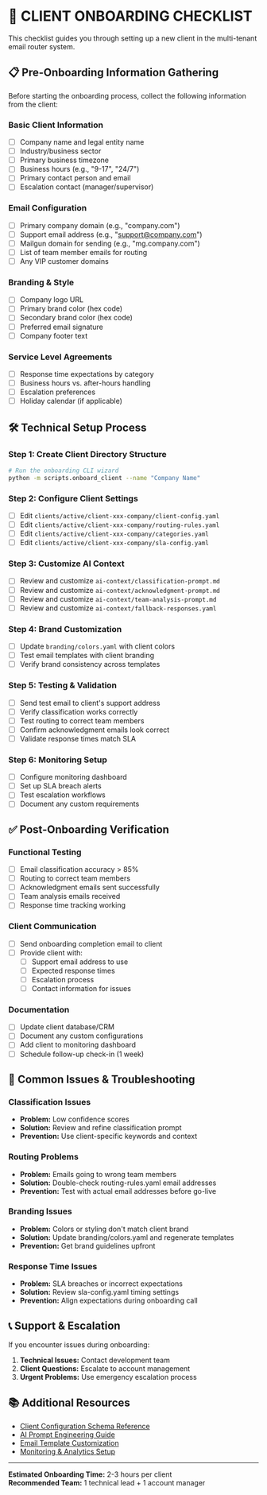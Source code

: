 # 🚀 CLIENT ONBOARDING CHECKLIST

This checklist guides you through setting up a new client in the multi-tenant email router system.

## 📋 Pre-Onboarding Information Gathering

Before starting the onboarding process, collect the following information from the client:

### Basic Client Information
- [ ] Company name and legal entity name
- [ ] Industry/business sector
- [ ] Primary business timezone
- [ ] Business hours (e.g., "9-17", "24/7")
- [ ] Primary contact person and email
- [ ] Escalation contact (manager/supervisor)

### Email Configuration
- [ ] Primary company domain (e.g., "company.com")
- [ ] Support email address (e.g., "support@company.com")
- [ ] Mailgun domain for sending (e.g., "mg.company.com")
- [ ] List of team member emails for routing
- [ ] Any VIP customer domains

### Branding & Style
- [ ] Company logo URL
- [ ] Primary brand color (hex code)
- [ ] Secondary brand color (hex code)
- [ ] Preferred email signature
- [ ] Company footer text

### Service Level Agreements
- [ ] Response time expectations by category
- [ ] Business hours vs. after-hours handling
- [ ] Escalation preferences
- [ ] Holiday calendar (if applicable)

## 🛠️ Technical Setup Process

### Step 1: Create Client Directory Structure
```bash
# Run the onboarding CLI wizard
python -m scripts.onboard_client --name "Company Name"
```

### Step 2: Configure Client Settings
- [ ] Edit `clients/active/client-xxx-company/client-config.yaml`
- [ ] Edit `clients/active/client-xxx-company/routing-rules.yaml`
- [ ] Edit `clients/active/client-xxx-company/categories.yaml`
- [ ] Edit `clients/active/client-xxx-company/sla-config.yaml`

### Step 3: Customize AI Context
- [ ] Review and customize `ai-context/classification-prompt.md`
- [ ] Review and customize `ai-context/acknowledgment-prompt.md`
- [ ] Review and customize `ai-context/team-analysis-prompt.md`
- [ ] Review and customize `ai-context/fallback-responses.yaml`

### Step 4: Brand Customization
- [ ] Update `branding/colors.yaml` with client colors
- [ ] Test email templates with client branding
- [ ] Verify brand consistency across templates

### Step 5: Testing & Validation
- [ ] Send test email to client's support address
- [ ] Verify classification works correctly
- [ ] Test routing to correct team members
- [ ] Confirm acknowledgment emails look correct
- [ ] Validate response times match SLA

### Step 6: Monitoring Setup
- [ ] Configure monitoring dashboard
- [ ] Set up SLA breach alerts
- [ ] Test escalation workflows
- [ ] Document any custom requirements

## ✅ Post-Onboarding Verification

### Functional Testing
- [ ] Email classification accuracy > 85%
- [ ] Routing to correct team members
- [ ] Acknowledgment emails sent successfully
- [ ] Team analysis emails received
- [ ] Response time tracking working

### Client Communication
- [ ] Send onboarding completion email to client
- [ ] Provide client with:
  - [ ] Support email address to use
  - [ ] Expected response times
  - [ ] Escalation process
  - [ ] Contact information for issues

### Documentation
- [ ] Update client database/CRM
- [ ] Document any custom configurations
- [ ] Add client to monitoring dashboard
- [ ] Schedule follow-up check-in (1 week)

## 🚨 Common Issues & Troubleshooting

### Classification Issues
- **Problem:** Low confidence scores
- **Solution:** Review and refine classification prompt
- **Prevention:** Use client-specific keywords and context

### Routing Problems  
- **Problem:** Emails going to wrong team members
- **Solution:** Double-check routing-rules.yaml email addresses
- **Prevention:** Test with actual email addresses before go-live

### Branding Issues
- **Problem:** Colors or styling don't match client brand
- **Solution:** Update branding/colors.yaml and regenerate templates  
- **Prevention:** Get brand guidelines upfront

### Response Time Issues
- **Problem:** SLA breaches or incorrect expectations
- **Solution:** Review sla-config.yaml timing settings
- **Prevention:** Align expectations during onboarding call

## 📞 Support & Escalation

If you encounter issues during onboarding:

1. **Technical Issues:** Contact development team
2. **Client Questions:** Escalate to account management
3. **Urgent Problems:** Use emergency escalation process

## 📚 Additional Resources

- [Client Configuration Schema Reference](../docs/config-schema.md)
- [AI Prompt Engineering Guide](../docs/ai-prompts.md)
- [Email Template Customization](../docs/email-templates.md)
- [Monitoring & Analytics Setup](../docs/monitoring.md)

---

**Estimated Onboarding Time:** 2-3 hours per client  
**Recommended Team:** 1 technical lead + 1 account manager 